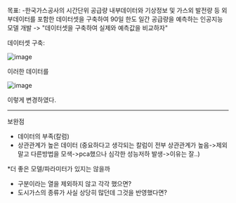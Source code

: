 목표:
-한국가스공사의 시간단위 공급량 내부데이터와 기상정보 및 가스외 발전량 등 외부데이터를 포함한 데이터셋을 구축하여 90일 한도 일간 공급량을 예측하는 인공지능 모델 개발
-> "데이터셋을 구축하여 실제와 예측값을 비교하자"

데이터셋 구축:

![image](https://github.com/wonjin-hwang/lstm_chunjae/assets/147077087/135c05e3-83b6-40a3-98c0-06bd488e6db4)

이러한 데이터를 

![image](https://github.com/wonjin-hwang/lstm_chunjae/assets/147077087/627cc8d5-0bda-4376-aaa1-cd919bc8b252)

이렇게 변경하였다.


----------------------------------------------------------------------------------------------------------------------------
보완점
* 데이터의 부족(칼럼)
* 상관관계가 높은 데이터
(중요하다고 생각되는 칼럼이 전부 상관관계가 높음->제외말고 다른방법을 모색->pca했으나 심각한 성능저하 발생->이유는 잘..)

*더 좋은 모델/파라미터가 있지는 않을까
* 구분이라는 열을 제외하지 않고 각각 했으면?
* 도시가스의 종류가 사실 상당히 많던데 그것을 반영했다면?
